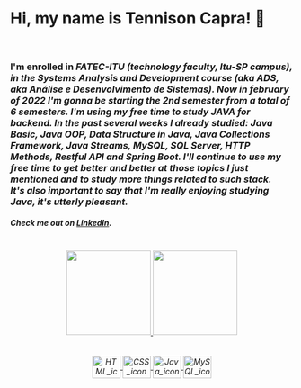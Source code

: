 


# Hi, my name is Tennison Capra! 👋

</br>

<h3>I'm enrolled in <em>FATEC-ITU<em> (technology faculty, Itu-SP campus), in the <em>Systems Analysis and Development</em> course (aka <em>ADS</em>, aka <em>Análise e Desenvolvimento de Sistemas</em>). Now in february of 2022 I'm gonna be starting the 2nd semester from a total of 6 semesters. I'm using my free time to study JAVA for backend. In the past several weeks I already studied: <strong>Java Basic</strong>, <strong>Java OOP</strong>, <strong>Data Structure in Java</strong>, <strong>Java Collections Framework</strong>, <strong>Java Streams</strong>, <strong>MySQL</strong>, <strong>SQL Server</strong>, <strong>HTTP Methods</strong>, <strong>Restful API</strong> and <strong>Spring Boot</strong>. I'll continue to use my free time to get better and better at those topics I just mentioned and to study more things related to such stack.</br>It's also important to say that I'm really enjoying studying Java, it's utterly pleasant.</h3>
 
 <h5>Check me out on <a rel="" href="https://www.linkedin.com/in/tennisonCapra" target="_blank">LinkedIn</a>.</h5>
 </br>
  
<div align="center">
  <a href="https://github.com/teteUser">
  <img height="150em" src="https://github-readme-stats.vercel.app/api?username=teteUser&show_icons=true&theme=dark&include_all_commits=true&count_private=true"/>
  <img height="150em" src="https://github-readme-stats.vercel.app/api/top-langs/?username=teteUser&layout=compact&langs_count=7&theme=dark"/>
</div>
</br>
  
<div style="display: inline_block" align="center"><br>
  <img align="center" alt="HTML_icon" height="40" width="50" src="https://cdn.jsdelivr.net/gh/devicons/devicon/icons/html5/html5-original-wordmark.svg">
  <img align="center" alt="CSS_icon" height="40" width="50" src="https://cdn.jsdelivr.net/gh/devicons/devicon/icons/css3/css3-original-wordmark.svg">
  <img align="center" alt="Java_icon" height="40" width="50" src="https://cdn.jsdelivr.net/gh/devicons/devicon/icons/java/java-original-wordmark.svg">
  <img align="center" alt="MySQL_icon" height="40" width="50" src="https://cdn.jsdelivr.net/gh/devicons/devicon/icons/mysql/mysql-original-wordmark.svg">
</div>
  
